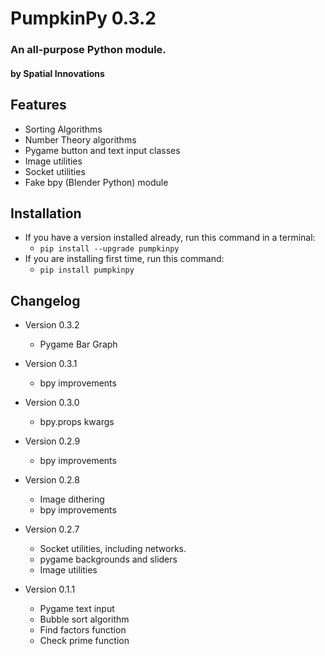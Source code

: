# PumpkinPy 0.3.2
### An all-purpose Python module.
#### by Spatial Innovations

## Features
* Sorting Algorithms
* Number Theory algorithms
* Pygame button and text input classes
* Image utilities
* Socket utilities
* Fake bpy (Blender Python) module

## Installation
* If you have a version installed already, run this command in a terminal:
    * `pip install --upgrade pumpkinpy`
* If you are installing first time, run this command:
    * `pip install pumpkinpy`

## Changelog
* Version 0.3.2
    * Pygame Bar Graph
    
* Version 0.3.1
    * bpy improvements
    
* Version 0.3.0
    * bpy.props kwargs
    
* Version 0.2.9
    * bpy improvements
    
* Version 0.2.8
    * Image dithering
    * bpy improvements
    
* Version 0.2.7
    * Socket utilities, including networks.
    * pygame backgrounds and sliders
    * Image utilities

* Version 0.1.1
    * Pygame text input
    * Bubble sort algorithm
    * Find factors function
    * Check prime function